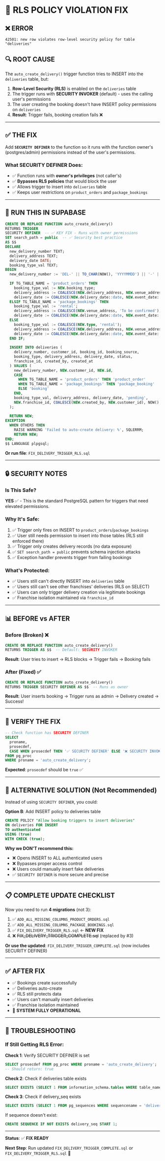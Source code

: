 # 🚨 RLS POLICY VIOLATION FIX

## ❌ ERROR
```
42501: new row violates row-level security policy for table "deliveries"
```

## 🔍 ROOT CAUSE

The `auto_create_delivery()` trigger function tries to INSERT into the `deliveries` table, but:

1. **Row-Level Security (RLS)** is enabled on the `deliveries` table
2. The trigger runs with **SECURITY INVOKER** (default) - uses the calling user's permissions
3. The user creating the booking doesn't have INSERT policy permissions on `deliveries`
4. **Result**: Trigger fails, booking creation fails ❌

---

## ✅ THE FIX

Add **`SECURITY DEFINER`** to the function so it runs with the function owner's (postgres/admin) permissions instead of the user's permissions.

### What SECURITY DEFINER Does:
- ✅ Function runs with **owner's privileges** (not caller's)
- ✅ **Bypasses RLS policies** that would block the user
- ✅ Allows trigger to insert into `deliveries` table
- ✅ Keeps user restrictions on `product_orders` and `package_bookings`

---

## 🚀 RUN THIS IN SUPABASE

```sql
CREATE OR REPLACE FUNCTION auto_create_delivery()
RETURNS TRIGGER 
SECURITY DEFINER  -- ✅ KEY FIX - Runs with owner permissions
SET search_path = public  -- ✅ Security best practice
AS $$
DECLARE
  new_delivery_number TEXT;
  delivery_address TEXT;
  delivery_date DATE;
  booking_type_val TEXT;
BEGIN
  new_delivery_number := 'DEL-' || TO_CHAR(NOW(), 'YYYYMMDD') || '-' || LPAD(nextval('delivery_seq')::TEXT, 5, '0');
  
  IF TG_TABLE_NAME = 'product_orders' THEN
    booking_type_val := NEW.booking_type;
    delivery_address := COALESCE(NEW.delivery_address, NEW.venue_address, 'To be confirmed');
    delivery_date := COALESCE(NEW.delivery_date::date, NEW.event_date::date, CURRENT_DATE + INTERVAL '1 day');
  ELSIF TG_TABLE_NAME = 'package_bookings' THEN
    booking_type_val := 'rental';
    delivery_address := COALESCE(NEW.venue_address, 'To be confirmed');
    delivery_date := COALESCE(NEW.delivery_date::date, NEW.event_date::date, CURRENT_DATE + INTERVAL '1 day');
  ELSE
    booking_type_val := COALESCE(NEW.type, 'rental');
    delivery_address := COALESCE(NEW.delivery_address, NEW.venue_address, 'To be confirmed');
    delivery_date := COALESCE(NEW.delivery_date::date, NEW.event_date::date, CURRENT_DATE + INTERVAL '1 day');
  END IF;
  
  INSERT INTO deliveries (
    delivery_number, customer_id, booking_id, booking_source,
    booking_type, delivery_address, delivery_date, status,
    franchise_id, created_by, created_at
  ) VALUES (
    new_delivery_number, NEW.customer_id, NEW.id,
    CASE 
      WHEN TG_TABLE_NAME = 'product_orders' THEN 'product_order'
      WHEN TG_TABLE_NAME = 'package_bookings' THEN 'package_booking'
      ELSE 'booking'
    END,
    booking_type_val, delivery_address, delivery_date, 'pending',
    NEW.franchise_id, COALESCE(NEW.created_by, NEW.customer_id), NOW()
  );
  
  RETURN NEW;
EXCEPTION
  WHEN OTHERS THEN
    RAISE WARNING 'Failed to auto-create delivery: %', SQLERRM;
    RETURN NEW;
END;
$$ LANGUAGE plpgsql;
```

**Or run file**: `FIX_DELIVERY_TRIGGER_RLS.sql`

---

## 🔒 SECURITY NOTES

### Is This Safe?
**YES** ✅ - This is the standard PostgreSQL pattern for triggers that need elevated permissions.

### Why It's Safe:
1. ✅ Trigger only fires on INSERT to `product_orders`/`package_bookings`
2. ✅ User still needs permission to insert into those tables (RLS still enforced there)
3. ✅ Trigger only creates delivery records (no data exposure)
4. ✅ `SET search_path = public` prevents schema injection attacks
5. ✅ Exception handler prevents trigger from failing bookings

### What's Protected:
- ✅ Users still can't directly INSERT into `deliveries` table
- ✅ Users still can't see other franchises' deliveries (RLS on SELECT)
- ✅ Users can only trigger delivery creation via legitimate bookings
- ✅ Franchise isolation maintained via `franchise_id`

---

## 📊 BEFORE vs AFTER

### Before (Broken) ❌
```sql
CREATE OR REPLACE FUNCTION auto_create_delivery()
RETURNS TRIGGER AS $$  -- Default: SECURITY INVOKER
```
**Result**: User tries to insert → RLS blocks → Trigger fails → Booking fails

### After (Fixed) ✅
```sql
CREATE OR REPLACE FUNCTION auto_create_delivery()
RETURNS TRIGGER SECURITY DEFINER AS $$  -- Runs as owner
```
**Result**: User inserts booking → Trigger runs as admin → Delivery created → Success!

---

## 🧪 VERIFY THE FIX

```sql
-- Check function has SECURITY DEFINER
SELECT 
  proname, 
  prosecdef,
  CASE WHEN prosecdef THEN '✅ SECURITY DEFINER' ELSE '❌ SECURITY INVOKER' END as mode
FROM pg_proc 
WHERE proname = 'auto_create_delivery';
```

**Expected**: `prosecdef` should be `true` ✅

---

## 🎯 ALTERNATIVE SOLUTION (Not Recommended)

Instead of using `SECURITY DEFINER`, you could:

**Option B**: Add INSERT policy to deliveries table
```sql
CREATE POLICY "Allow booking triggers to insert deliveries"
ON deliveries FOR INSERT
TO authenticated
USING (true)
WITH CHECK (true);
```

**Why we DON'T recommend this:**
- ❌ Opens INSERT to ALL authenticated users
- ❌ Bypasses proper access control
- ❌ Users could manually insert fake deliveries
- ✅ `SECURITY DEFINER` is more secure and precise

---

## 📋 COMPLETE UPDATE CHECKLIST

Now you need to run **4 migrations** (not 3):

1. ✅ `ADD_ALL_MISSING_COLUMNS_PRODUCT_ORDERS.sql`
2. ✅ `ADD_ALL_MISSING_COLUMNS_PACKAGE_BOOKINGS.sql`
3. ✅ `FIX_DELIVERY_TRIGGER_RLS.sql` ← **NEW FIX**
4. ❌ ~~FIX_DELIVERY_TRIGGER_COMPLETE.sql~~ (replaced by #3)

**Or use the updated**: `FIX_DELIVERY_TRIGGER_COMPLETE.sql` (now includes SECURITY DEFINER)

---

## ✅ AFTER FIX

- ✅ Bookings create successfully
- ✅ Deliveries auto-create
- ✅ RLS still protects data
- ✅ Users can't manually insert deliveries
- ✅ Franchise isolation maintained
- 🚀 **SYSTEM FULLY OPERATIONAL**

---

## 🐛 TROUBLESHOOTING

### If Still Getting RLS Error:

**Check 1**: Verify SECURITY DEFINER is set
```sql
SELECT prosecdef FROM pg_proc WHERE proname = 'auto_create_delivery';
-- Should return: true
```

**Check 2**: Check if deliveries table exists
```sql
SELECT EXISTS (SELECT 1 FROM information_schema.tables WHERE table_name = 'deliveries');
```

**Check 3**: Check if delivery_seq exists
```sql
SELECT EXISTS (SELECT 1 FROM pg_sequences WHERE sequencename = 'delivery_seq');
```

If sequence doesn't exist:
```sql
CREATE SEQUENCE IF NOT EXISTS delivery_seq START 1;
```

---

**Status**: ✅ **FIX READY**

**Next Step**: Run updated `FIX_DELIVERY_TRIGGER_COMPLETE.sql` or `FIX_DELIVERY_TRIGGER_RLS.sql` 🚀
